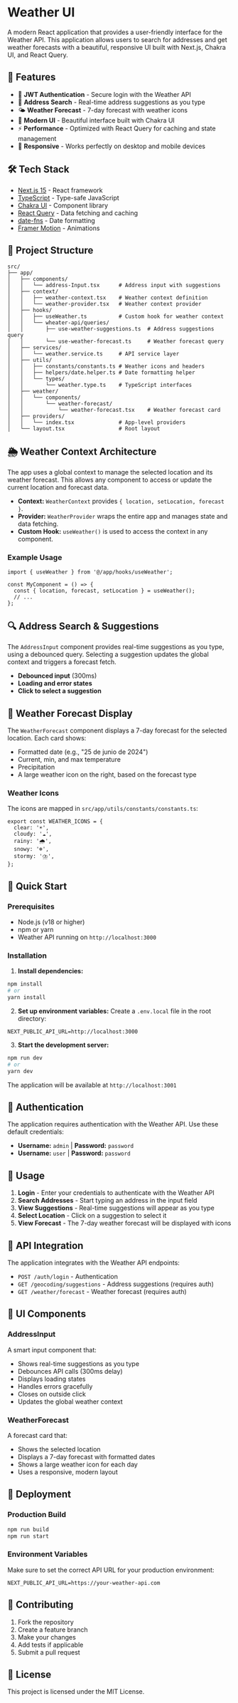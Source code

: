 # Weather UI

A modern React application that provides a user-friendly interface for the Weather API. This application allows users to search for addresses and get weather forecasts with a beautiful, responsive UI built with Next.js, Chakra UI, and React Query.

## 🚀 Features

- 🔐 **JWT Authentication** - Secure login with the Weather API
- 📍 **Address Search** - Real-time address suggestions as you type
- 🌤️ **Weather Forecast** - 7-day forecast with weather icons
- 🎨 **Modern UI** - Beautiful interface built with Chakra UI
- ⚡ **Performance** - Optimized with React Query for caching and state management
- 📱 **Responsive** - Works perfectly on desktop and mobile devices

## 🛠 Tech Stack

- [Next.js 15](https://nextjs.org/) - React framework
- [TypeScript](https://www.typescriptlang.org/) - Type-safe JavaScript
- [Chakra UI](https://chakra-ui.com/) - Component library
- [React Query](https://tanstack.com/query) - Data fetching and caching
- [date-fns](https://date-fns.org/) - Date formatting
- [Framer Motion](https://www.framer.com/motion/) - Animations

## 📁 Project Structure

```
src/
├── app/
│   ├── components/
│   │   └── address-Input.tsx      # Address input with suggestions
│   ├── context/
│   │   ├── weather-context.tsx    # Weather context definition
│   │   └── weather-provider.tsx   # Weather context provider
│   ├── hooks/
│   │   ├── useWeather.ts          # Custom hook for weather context
│   │   └── wheater-api/queries/
│   │       ├── use-weather-suggestions.ts  # Address suggestions query
│   │       └── use-weather-forecast.ts     # Weather forecast query
│   ├── services/
│   │   └── weather.service.ts     # API service layer
│   ├── utils/
│   │   ├── constants/constants.ts # Weather icons and headers
│   │   ├── helpers/date.helper.ts # Date formatting helper
│   │   └── types/
│   │       └── weather.type.ts    # TypeScript interfaces
│   ├── weather/
│   │   └── components/
│   │       └── weather-forecast/
│   │           └── weather-forecast.tsx    # Weather forecast card
│   ├── providers/
│   │   └── index.tsx              # App-level providers
│   └── layout.tsx                 # Root layout
```

## 🌦️ Weather Context Architecture

The app uses a global context to manage the selected location and its weather forecast. This allows any component to access or update the current location and forecast data.

- **Context:** `WeatherContext` provides `{ location, setLocation, forecast }`.
- **Provider:** `WeatherProvider` wraps the entire app and manages state and data fetching.
- **Custom Hook:** `useWeather()` is used to access the context in any component.

### Example Usage
```tsx
import { useWeather } from '@/app/hooks/useWeather';

const MyComponent = () => {
  const { location, forecast, setLocation } = useWeather();
  // ...
};
```

## 🔍 Address Search & Suggestions

The `AddressInput` component provides real-time suggestions as you type, using a debounced query. Selecting a suggestion updates the global context and triggers a forecast fetch.

- **Debounced input** (300ms)
- **Loading and error states**
- **Click to select a suggestion**

## 📅 Weather Forecast Display

The `WeatherForecast` component displays a 7-day forecast for the selected location. Each card shows:
- Formatted date (e.g., "25 de junio de 2024")
- Current, min, and max temperature
- Precipitation
- A large weather icon on the right, based on the forecast type

### Weather Icons
The icons are mapped in `src/app/utils/constants/constants.ts`:

```
export const WEATHER_ICONS = {
  clear: '☀️',
  cloudy: '☁️',
  rainy: '🌧️',
  snowy: '❄️',
  stormy: '⛈️',
};
```

## 🚀 Quick Start

### Prerequisites
- Node.js (v18 or higher)
- npm or yarn
- Weather API running on `http://localhost:3000`

### Installation

1. **Install dependencies:**
```bash
npm install
# or
yarn install
```

2. **Set up environment variables:**
Create a `.env.local` file in the root directory:
```env
NEXT_PUBLIC_API_URL=http://localhost:3000
```

3. **Start the development server:**
```bash
npm run dev
# or
yarn dev
```

The application will be available at `http://localhost:3001`

## 🔐 Authentication

The application requires authentication with the Weather API. Use these default credentials:

- **Username:** `admin` | **Password:** `password`
- **Username:** `user` | **Password:** `password`

## 📱 Usage

1. **Login** - Enter your credentials to authenticate with the Weather API
2. **Search Addresses** - Start typing an address in the input field
3. **View Suggestions** - Real-time suggestions will appear as you type
4. **Select Location** - Click on a suggestion to select it
5. **View Forecast** - The 7-day weather forecast will be displayed with icons

## 🔧 API Integration

The application integrates with the Weather API endpoints:

- `POST /auth/login` - Authentication
- `GET /geocoding/suggestions` - Address suggestions (requires auth)
- `GET /weather/forecast` - Weather forecast (requires auth)

## 🎨 UI Components

### AddressInput
A smart input component that:
- Shows real-time suggestions as you type
- Debounces API calls (300ms delay)
- Displays loading states
- Handles errors gracefully
- Closes on outside click
- Updates the global weather context

### WeatherForecast
A forecast card that:
- Shows the selected location
- Displays a 7-day forecast with formatted dates
- Shows a large weather icon for each day
- Uses a responsive, modern layout

## 🚀 Deployment

### Production Build

```bash
npm run build
npm run start
```

### Environment Variables

Make sure to set the correct API URL for your production environment:

```env
NEXT_PUBLIC_API_URL=https://your-weather-api.com
```

## 🤝 Contributing

1. Fork the repository
2. Create a feature branch
3. Make your changes
4. Add tests if applicable
5. Submit a pull request

## 📄 License

This project is licensed under the MIT License.


